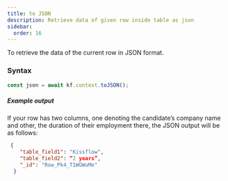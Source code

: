 ```yaml
---
title: to JSON
description: Retrieve data of given row inside table as json
sidebar:
  order: 16
---
```


To retrieve the data of the current row in JSON format.

### Syntax

```js
const json = await kf.context.toJSON();
```

##### Example output

If your row has two columns, one denoting the candidate’s company name and other, the duration of their employment there, the JSON output will be as follows:

```json
 {
    "table_field1": "Kissflow",
    "table_field2": “2 years”,
    "_id": "Row_Pk4_T1WGWuMe"
  }
```
